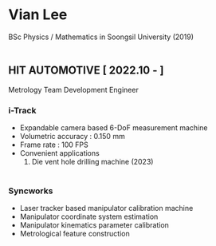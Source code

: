 # Vian Lee #
BSc Physics / Mathematics in Soongsil University (2019)
<br/></br>

## HIT AUTOMOTIVE [ 2022.10 - ] ## 
Metrology Team Development Engineer 
### i-Track ###
- Expandable camera based 6-DoF measurement machine
- Volumetric accuracy : 0.150 mm
- Frame rate : 100 FPS
- Convenient applications
  1. Die vent hole drilling machine (2023)
<br/></br>
### Syncworks ##
- Laser tracker based manipulator calibration machine
- Manipulator coordinate system estimation
- Manipulator kinematics parameter calibration
- Metrological feature construction
  
<!---
Metrologist-Vian/Metrologist-Vian is a ✨ special ✨ repository because its `README.md` (this file) appears on your GitHub profile.
You can click the Preview link to take a look at your changes.
--->

